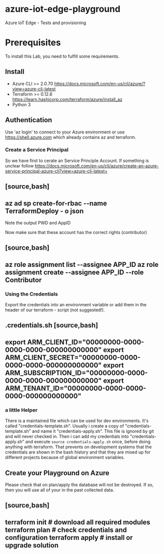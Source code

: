 # azure-iot-edge-playground
Azure IoT Edge - Tests and provisioning


# Prerequisites
To install this Lab, you need to fulfill some requirements.

## Install

* Azure CLI >= 2.0.70 https://docs.microsoft.com/en-us/cli/azure/?view=azure-cli-latest
* Terraform >= 0.12.6 https://learn.hashicorp.com/terraform/azure/install_az
* Python 3

## Authentication

Use 'az login' to connect to your Azure environment or use https://shell.azure.com which already contains az and terraform.

### Create a Service Principal

So we have first to cerate an Service Principle Account.
If something is unclear follow https://docs.microsoft.com/en-us/cli/azure/create-an-azure-service-principal-azure-cli?view=azure-cli-latest= 

[source,bash]
----
az ad sp create-for-rbac --name TerraformDeploy - o json
----

Note the output PWD and AppID

Now make sure that these account has the correct rights (contributor)

[source,bash]
----
az role assignment list --assignee APP_ID
az role assignment create --assignee APP_ID --role Contributor
----


### Using the Credentials
Export the credentials into an environment variable or add them in the header of our terraform - script (not suggested!).

.credentials.sh
[source,bash]
----
export ARM_CLIENT_ID="00000000-0000-0000-0000-000000000000"
export ARM_CLIENT_SECRET="00000000-0000-0000-0000-000000000000"
export ARM_SUBSCRIPTION_ID="00000000-0000-0000-0000-000000000000"
export ARM_TENANT_ID="00000000-0000-0000-0000-000000000000"
----

### a little Helper
There is a maintained file which can be used for dev environments. It's called "credentials-template.sh".
Usually i create a copy of "credentials-template.sh" and name it "credentials-apply.sh". This file is ignored by git and will never checked in. 
Then i can add my credentials into "credentials-apply.sh" and execute ```source credentials-apply.sh``` once, before doing anything with terraform.
That prevents on development systems that the credentials are shown in the bash history and that they are mixed up for different projects because of global environment variables. 

## Create your Playground on Azure

Please check that on plan/apply the database will not be destroyed.
If so, then you will use all of your in the past collected data.


[source,bash]
----
terraform init  # download all required modules
terraform plan  # check credentials and configuration
terraform apply # install or upgrade solution
----

